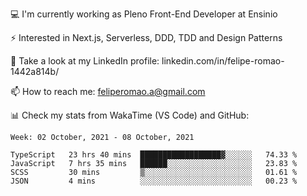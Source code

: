 💻 I'm currently working as Pleno Front-End Developer at Ensinio

⚡ Interested in Next.js, Serverless, DDD, TDD and Design Patterns

👥 Take a look at my LinkedIn profile: linkedin.com/in/felipe-romao-1442a814b/

📫 How to reach me: feliperomao.a@gmail.com

📊 Check my stats from WakaTime (VS Code) and GitHub:

<!--START_SECTION:waka-->
```text
Week: 02 October, 2021 - 08 October, 2021

TypeScript   23 hrs 40 mins  ██████████████████▓░░░░░░   74.33 % 
JavaScript   7 hrs 35 mins   ██████░░░░░░░░░░░░░░░░░░░   23.83 % 
SCSS         30 mins         ▒░░░░░░░░░░░░░░░░░░░░░░░░   01.61 % 
JSON         4 mins          ░░░░░░░░░░░░░░░░░░░░░░░░░   00.23 % 
```
<!--END_SECTION:waka-->
